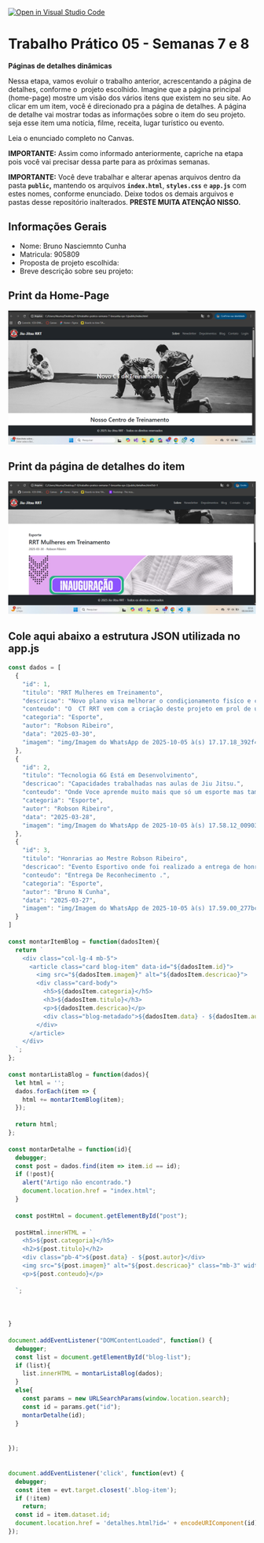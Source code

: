 [![Open in Visual Studio Code](https://classroom.github.com/assets/open-in-vscode-2e0aaae1b6195c2367325f4f02e2d04e9abb55f0b24a779b69b11b9e10269abc.svg)](https://classroom.github.com/online_ide?assignment_repo_id=20788830&assignment_repo_type=AssignmentRepo)
# Trabalho Prático 05 - Semanas 7 e 8

**Páginas de detalhes dinâmicas**

Nessa etapa, vamos evoluir o trabalho anterior, acrescentando a página de detalhes, conforme o  projeto escolhido. Imagine que a página principal (home-page) mostre um visão dos vários itens que existem no seu site. Ao clicar em um item, você é direcionado pra a página de detalhes. A página de detalhe vai mostrar todas as informações sobre o item do seu projeto. seja esse item uma notícia, filme, receita, lugar turístico ou evento.

Leia o enunciado completo no Canvas. 

**IMPORTANTE:** Assim como informado anteriormente, capriche na etapa pois você vai precisar dessa parte para as próximas semanas. 

**IMPORTANTE:** Você deve trabalhar e alterar apenas arquivos dentro da pasta **`public`,** mantendo os arquivos **`index.html`**, **`styles.css`** e **`app.js`** com estes nomes, conforme enunciado. Deixe todos os demais arquivos e pastas desse repositório inalterados. **PRESTE MUITA ATENÇÃO NISSO.**

## Informações Gerais

- Nome: Bruno Nasciemnto Cunha 
- Matricula: 905809
- Proposta de projeto escolhida: 
- Breve descrição sobre seu projeto:

## Print da Home-Page
![alt text](<public/img/Captura de tela 2025-10-01 235313.png>)


## Print da página de detalhes do item

![alt text](<public/img/Captura de tela 2025-10-05 221207.png>)
## Cole aqui abaixo a estrutura JSON utilizada no app.js

```javascript
const dados = [
  {
    "id": 1,
    "titulo": "RRT Mulheres em Treinamento",
    "descricao": "Novo plano visa melhorar o condiçionamento fisíco e capacitar as mulheres para que sa´bão o mínimo para poder se defender, uma vez que vivemos em um mundo em que os valores umanos estão se perdendo.",
    "conteudo": "O  CT RRT vem com a criação deste projeto em prol de uma sociedade capacitada e conciente de sua força e capacidade, entendendo que a arte suave pode salvar vidas.",
    "categoria": "Esporte",
    "autor": "Robson Ribeiro",
    "data": "2025-03-30",
    "imagem": "img/Imagem do WhatsApp de 2025-10-05 à(s) 17.17.18_392f49c6.jpg"
  },
  {
    "id": 2,
    "titulo": "Tecnologia 6G Está em Desenvolvimento",
    "descricao": "Capacidades trabalhadas nas aulas de Jiu Jitsu.",
    "conteudo": "Onde Voce aprende muito mais que só um esporte mas tambem encontra uma familia e acaba entendendo que a luta e muito mais do que um esporte, e uma escola de disciplina, respeito, carater, onde são formados seres humanos capazes de conviver em uma sociedade dignos de respeito e reconhecimento.",
    "categoria": "Esporte",
    "autor": "Robson Ribeiro",
    "data": "2025-03-28",
    "imagem": "img/Imagem do WhatsApp de 2025-10-05 à(s) 17.58.12_00903386.jpg"
  },
  {
    "id": 3,
    "titulo": "Honrarias ao Mestre Robson Ribeiro",
    "descricao": "Evento Esportivo onde foi realizado a entrega de honrarias ao Mestre Robson Ribeiro.",
    "conteudo": "Entrega De Reconhecimento .",
    "categoria": "Esporte",
    "autor": "Bruno N Cunha",
    "data": "2025-03-27",
    "imagem": "img/Imagem do WhatsApp de 2025-10-05 à(s) 17.59.00_277bc63f.jpg"
  }
]

const montarItemBlog = function(dadosItem){
  return `
    <div class="col-lg-4 mb-5">
      <article class="card blog-item" data-id="${dadosItem.id}">
        <img src="${dadosItem.imagem}" alt="${dadosItem.descricao}">
        <div class="card-body">
          <h5>${dadosItem.categoria}</h5>  
          <h3>${dadosItem.titulo}</h3>
          <p>${dadosItem.descricao}</p>
          <div class="blog-metadado">${dadosItem.data} - ${dadosItem.autor}</div>
        </div>
      </article>
    </div>
  `;
};

const montarListaBlog = function(dados){
  let html = '';
  dados.forEach(item => {
    html += montarItemBlog(item);
  });

  return html;
};

const montarDetalhe = function(id){
  debugger;
  const post = dados.find(item => item.id == id);
  if (!post){
    alert("Artigo não encontrado.")
    document.location.href = "index.html";
  }

  const postHtml = document.getElementById("post");
  
  postHtml.innerHTML = `
    <h5>${post.categoria}</h5>
    <h2>${post.titulo}</h2>
    <div class="pb-4">${post.data} - ${post.autor}</div>
    <img src="${post.imagem}" alt="${post.descricao}" class="mb-3" width="100%"/>
    <p>${post.conteudo}</p>
  
  `;



}

document.addEventListener("DOMContentLoaded", function() {
  debugger;
  const list = document.getElementById("blog-list");
  if (list){
    list.innerHTML = montarListaBlog(dados);
  }
  else{
    const params = new URLSearchParams(window.location.search);
    const id = params.get("id");
    montarDetalhe(id);
  }


});


document.addEventListener('click', function(evt) {
  debugger;
  const item = evt.target.closest('.blog-item');
  if (!item)
    return;
  const id = item.dataset.id;
  document.location.href = 'detalhes.html?id=' + encodeURIComponent(id);
});


